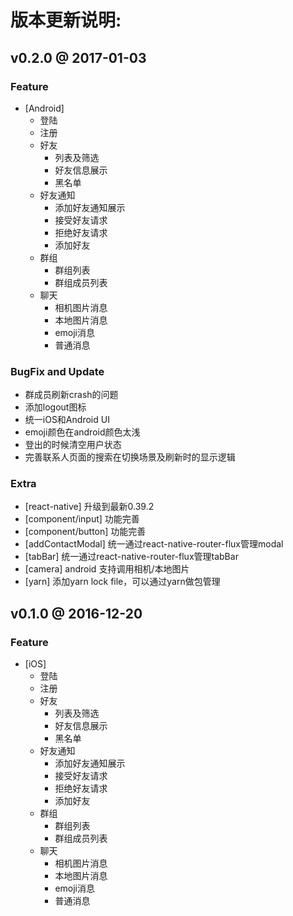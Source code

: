 
# 版本更新说明:

## v0.2.0 @ 2017-01-03

### Feature

* [Android]
	- 登陆
	- 注册
	- 好友
		- 列表及筛选
		- 好友信息展示
	  	- 黑名单
  	- 好友通知
	  	- 添加好友通知展示
	  	- 接受好友请求
	  	- 拒绝好友请求
		- 添加好友
	- 群组
		- 群组列表
		- 群组成员列表
	- 聊天
		- 相机图片消息
		- 本地图片消息
		- emoji消息
		- 普通消息
		
### BugFix and Update

* 群成员刷新crash的问题
* 添加logout图标
* 统一iOS和Android UI
* emoji颜色在android颜色太浅
* 登出的时候清空用户状态
* 完善联系人页面的搜索在切换场景及刷新时的显示逻辑

### Extra

* [react-native] 升级到最新0.39.2
* [component/input] 功能完善
* [component/button] 功能完善
* [addContactModal] 统一通过react-native-router-flux管理modal
* [tabBar] 统一通过react-native-router-flux管理tabBar
* [camera] android 支持调用相机/本地图片
* [yarn] 添加yarn lock file，可以通过yarn做包管理

## v0.1.0 @ 2016-12-20

### Feature

* [iOS]
	- 登陆
	- 注册
	- 好友
		- 列表及筛选
		- 好友信息展示
	  	- 黑名单
  	- 好友通知
	  	- 添加好友通知展示
	  	- 接受好友请求
	  	- 拒绝好友请求
		- 添加好友
	- 群组
		- 群组列表
		- 群组成员列表
	- 聊天
		- 相机图片消息
		- 本地图片消息
		- emoji消息
		- 普通消息
		
